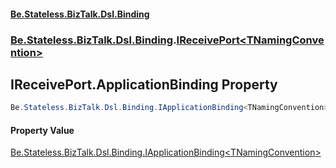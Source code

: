 #### [Be.Stateless.BizTalk.Dsl.Binding](README.md 'README')
### [Be.Stateless.BizTalk.Dsl.Binding](Be.Stateless.BizTalk.Dsl.Binding.md 'Be.Stateless.BizTalk.Dsl.Binding').[IReceivePort&lt;TNamingConvention&gt;](IReceivePort_TNamingConvention_.md 'Be.Stateless.BizTalk.Dsl.Binding.IReceivePort<TNamingConvention>')

## IReceivePort<TNamingConvention>.ApplicationBinding Property

```csharp
Be.Stateless.BizTalk.Dsl.Binding.IApplicationBinding<TNamingConvention> ApplicationBinding { get; }
```

#### Property Value
[Be.Stateless.BizTalk.Dsl.Binding.IApplicationBinding&lt;](IApplicationBinding_TNamingConvention_.md 'Be.Stateless.BizTalk.Dsl.Binding.IApplicationBinding<TNamingConvention>')[TNamingConvention](IReceivePort_TNamingConvention_.md#Be.Stateless.BizTalk.Dsl.Binding.IReceivePort_TNamingConvention_.TNamingConvention 'Be.Stateless.BizTalk.Dsl.Binding.IReceivePort<TNamingConvention>.TNamingConvention')[&gt;](IApplicationBinding_TNamingConvention_.md 'Be.Stateless.BizTalk.Dsl.Binding.IApplicationBinding<TNamingConvention>')